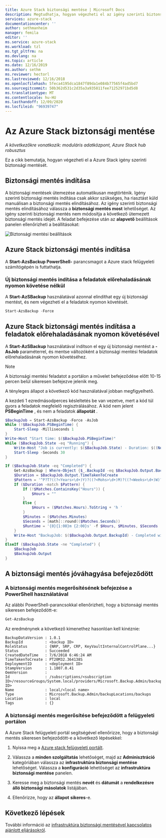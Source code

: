 ```yaml
---
title: Azure Stack biztonsági mentése | Microsoft Docs
description: Megtudhatja, hogyan végezheti el az igény szerinti biztonsági mentést Azure Stack.
services: azure-stack
documentationcenter: ''
author: sethmanheim
manager: femila
editor: ''
ms.service: azure-stack
ms.workload: tzl
ms.tgt_pltfrm: na
ms.devlang: na
ms.topic: article
ms.date: 12/16/2019
ms.author: sethm
ms.reviewer: hectorl
ms.lastreviewed: 12/16/2018
ms.openlocfilehash: 5feca4195dca1847f89da1e084b77565f4ad5bd7
ms.sourcegitcommit: 50b362d531c2d35a3a935811fee71252971bd5d8
ms.translationtype: MT
ms.contentlocale: hu-HU
ms.lasthandoff: 12/09/2020
ms.locfileid: "96939747"
---
```

# <a name="back-up-azure-stack"></a>Az Azure Stack biztonsági mentése

*A következőkre vonatkozik: moduláris adatközpont, Azure Stack hub robusztus*

Ez a cikk bemutatja, hogyan végezheti el a Azure Stack igény szerinti biztonsági mentését.

## <a name="start-backup"></a>Biztonsági mentés indítása

A biztonsági mentések ütemezése automatikusan megtörténik. Igény szerinti biztonsági mentés indítása csak akkor szükséges, ha riasztást küld manuálisan a biztonsági mentés elindításához. Az igény szerinti biztonsági mentés elindításához válassza a **biztonsági mentés most** lehetőséget. Az igény szerinti biztonsági mentés nem módosítja a következő ütemezett biztonsági mentés idejét. A feladat befejezése után az **alapvető** beállítások panelen ellenőrizheti a beállításokat:

![Biztonsági mentési beállítások](media/azure-stack-backup-back-up-azure-stack-tzl/on-demand-backup.png)

## <a name="start-azure-stack-backup"></a>Azure Stack biztonsági mentés indítása

A **Start-AzsBackup PowerShell-** parancsmagot a Azure stack felügyeleti számítógépén is futtathatja.

### <a name="start-a-new-backup-without-job-progress-tracking"></a>Új biztonsági mentés indítása a feladatok előrehaladásának nyomon követése nélkül

A **Start-AzSBackup** használatával azonnal elindíthat egy új biztonsági mentést, és nem végezheti el a feladatok nyomon követését.

```powershell
Start-AzsBackup -Force
```

## <a name="start-azure-stack-backup-with-job-progress-tracking"></a>Azure Stack biztonsági mentés indítása a feladatok előrehaladásának nyomon követésével

A **Start-AzSBackup** használatával indítson el egy új biztonsági mentést a **-AsJob** paraméterrel, és mentse változóként a biztonsági mentési feladatok előrehaladásának nyomon követéséhez.

> [!NOTE]
> A biztonsági mentési feladatot a portálon a művelet befejeződése előtt 10-15 percen belül sikeresen befejezve jelenik meg.
>
> A tényleges állapot a következő kód használatával jobban megfigyelhető.

A kezdeti 1 ezredmásodperces késleltetés be van vezetve, mert a kód túl gyors a feladatok megfelelő regisztrálásához. A kód nem jelent **PSBeginTime** , és nem a feladatok **állapotát** .

```powershell
$BackupJob = Start-AzsBackup -Force -AsJob
While (!$BackupJob.PSBeginTime) {
    Start-Sleep -Milliseconds 1
}
Write-Host "Start time: $($BackupJob.PSBeginTime)"
While ($BackupJob.State -eq "Running") {
    Write-Host "Job is currently: $($BackupJob.State) - Duration: $((New-TimeSpan -Start ($BackupJob.PSBeginTime) -End (Get-Date)).ToString().Split(".")[0])"
    Start-Sleep -Seconds 30
}

If ($BackupJob.State -eq "Completed") {
    Get-AzsBackup | Where-Object {$_.BackupId -eq $BackupJob.Output.BackupId}
    $Duration = $BackupJob.Output.TimeTakenToCreate
    $Pattern = '^P?T?((?<Years>\d+)Y)?((?<Mohs>\d+)M)?((?<Weeks>\d+)W)?((?<Days>\d+)D)?(T((?<Hours>\d+)H)?((?<Minutes>\d+)M)?((?<Seconds>\d*(\.)?\d*)S)?)$'
    If ($Duration -match $Pattern) {
        If (!$Matches.ContainsKey("Hours")) {
            $Hours = ""
        } 
        Else {
            $Hours = ($Matches.Hours).ToString + 'h '
        }
        $Minutes = ($Matches.Minutes)
        $Seconds = [math]::round(($Matches.Seconds))
        $Runtime = '{0}{1:00}m {2:00}s' -f $Hours, $Minutes, $Seconds
    }
    Write-Host "BackupJob: $($BackupJob.Output.BackupId) - Completed with Status: $($BackupJob.Output.Status) - It took: $($Runtime) to run" -ForegroundColor Green
}
ElseIf ($BackupJob.State -ne "Completed") {
    $BackupJob
    $BackupJob.Output
}
```

## <a name="confirm-backup-has-completed"></a>A biztonsági mentés jóváhagyása befejeződött

### <a name="confirm-backup-has-completed-using-powershell"></a>A biztonsági mentés megerősítésének befejezése a PowerShell használatával

Az alábbi PowerShell-parancsokkal ellenőrizheti, hogy a biztonsági mentés sikeresen befejeződött-e:

```powershell
Get-AzsBackup
```

Az eredménynek a következő kimenethez hasonlóan kell kinéznie:

```shell
BackupDataVersion : 1.0.1
BackupId          : <backup ID>
RoleStatus        : {NRP, SRP, CRP, KeyVaultInternalControlPlane...}
Status            : Succeeded
CreatedDateTime   : 7/6/2018 6:46:24 AM
TimeTakenToCreate : PT20M32.364138S
DeploymentID      : <deployment ID>
StampVersion      : 1.1807.0.41
OemVersion        : 
Id                : /subscriptions/<subscription ID>/resourceGroups/System.local/providers/Microsoft.Backup.Admin/backupLocations/local/backups/<backup ID>
Name              : local/<local name>
Type              : Microsoft.Backup.Admin/backupLocations/backups
Location          : local
Tags              : {}
```

### <a name="confirm-backup-has-completed-in-the-administrator-portal"></a>A biztonsági mentés megerősítése befejeződött a felügyeleti portálon

A Azure Stack felügyeleti portál segítségével ellenőrizze, hogy a biztonsági mentés sikeresen befejeződött-e a következő lépésekkel:

1. Nyissa meg a [Azure stack felügyeleti portált](../../operator/azure-stack-manage-portals.md).

2. Válassza a **minden szolgáltatás** lehetőséget, majd az **Adminisztráció** kategóriában válassza az **infrastruktúra biztonsági mentése** lehetőséget. Válassza a **konfiguráció** lehetőséget az **infrastruktúra biztonsági mentése** panelen.

3. Keresse meg a biztonsági mentés **nevét** és **dátumát** a **rendelkezésre álló biztonsági másolatok** listájában.

4. Ellenőrizze, hogy az **állapot** **sikeres**-e.

## <a name="next-steps"></a>Következő lépések

További információ az [infrastruktúra biztonsági mentésével kapcsolatos ajánlott eljárásokról](azure-stack-backup-best-practices-tzl.md).

